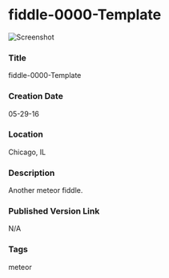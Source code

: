 fiddle-0000-Template
======

![Screenshot](screenshot.png)


### Title

fiddle-0000-Template


### Creation Date

05-29-16


### Location

Chicago, IL


### Description

Another meteor fiddle.


### Published Version Link

N/A


### Tags

meteor
